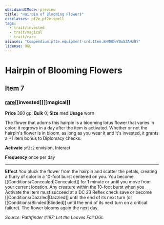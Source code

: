 ```yaml
---
obsidianUIMode: preview
title: "Hairpin of Blooming Flowers"
cssclasses: pf2e,pf2e-spell
tags:
  - trait/invested
  - trait/magical
  - trait/rare
aliases: "Compendium.pf2e.equipment-srd.Item.EHMGDwY0oSZAHz8Y"
license: OGL
---
```

# Hairpin of Blooming Flowers
## Item 7
### [rare](rare "Rare Rarity Trait")[[invested]][[magical]]


**Price** 360 gp; 
**Bulk** 0; **Size** med
**Usage** worn

The flower that adorns this hairpin is a blooming lotus flower that varies in color; it regrows in a day after the item is activated. Whether or not the hairpin's flower is in bloom, as long as you wear it and it's invested, it grants a +1 item bonus to Diplomacy checks.

**Activate** `pf2:2` envision, Interact

**Frequency** once per day

* * *

**Effect** You pluck the flower from the hairpin and scatter the petals, creating a flurry of color in a 10-foot burst centered on you. You become [[Conditions/Concealed|Concealed]] for 1 minute or until you move from your current location. Any creature within the 10-foot burst when you Activate the Item must succeed at a DC 23 Reflex check save or become [[Conditions/Dazzled|Dazzled]] until the end of its next turn (or [[Conditions/Blinded|Blinded]] until the end of its next turn on a critical failure). The flower blooms again the next day.

*Source: Pathfinder #197: Let the Leaves Fall*
*OGL*